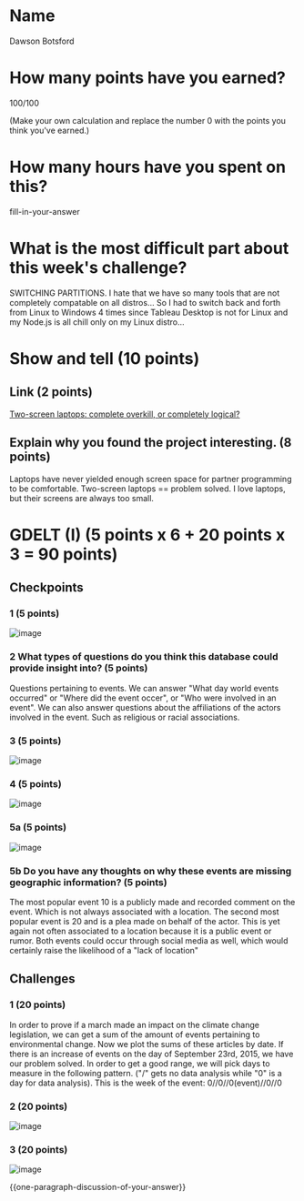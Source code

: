 # Name
Dawson Botsford

# How many points have you earned?

100/100

(Make your own calculation and replace the number 0 with the points you think you've earned.)

# How many hours have you spent on this?

fill-in-your-answer

# What is the most difficult part about this week's challenge?
SWITCHING PARTITIONS. I hate that we have so many tools that are not completely compatable on all distros... So I had to switch back and forth from Linux to Windows 4 times since Tableau Desktop is not for Linux and my Node.js is all chill only on my Linux distro...

# Show and tell (10 points)

## Link (2 points)

[Two-screen laptops: complete overkill, or completely logical?](http://www.pcauthority.com.au/News/264208,two-screen-laptops-complete-overkill-or-completely-logical.aspx)

## Explain why you found the project interesting. (8 points)
Laptops have never yielded enough screen space for partner programming to be comfortable. Two-screen laptops == problem solved. I love laptops, but their screens are always too small.

# GDELT (I) (5 points x 6 + 20 points x 3 = 90 points)

## Checkpoints

### 1 (5 points)

![image](http://i.imgur.com/oQTEhao.png)

### 2 What types of questions do you think this database could provide insight into? (5 points)
Questions pertaining to events. We can answer "What day world events occurred" or "Where did the event occer", or "Who were involved in an event". We can also answer questions about the affiliations of the actors involved in the event. Such as religious or racial associations.

### 3 (5 points)

![image](http://i.imgur.com/viD0loo.png)

### 4 (5 points)

![image](http://i.imgur.com/dkYPr1Q.png)

### 5a (5 points)

![image](http://i.imgur.com/d2u3RSx.png)

### 5b Do you have any thoughts on why these events are missing geographic information? (5 points)
The most popular event 10 is a publicly made and recorded comment on the event. Which is not always associated with a location.
The second most popular event is 20 and is a plea made on behalf of the actor. This is yet again not often associated to a location because it is a public event or rumor. Both events could occur through social media as well, which would certainly raise the likelihood of a "lack of location"

## Challenges

### 1 (20 points)
In order to prove if a march made an impact on the climate change legislation, we can get a sum of the amount of events pertaining to environmental change. Now we plot the sums of these articles by date. If there is an increase of events on the day of September 23rd, 2015, we have our problem solved. In order to get a good range, we will pick days to measure in the following pattern. ("/" gets no data analysis while "0" is a day for data analysis). This is the week of the event:
0//0//0(event)//0//0

### 2 (20 points)

![image](image.png?raw=true)

### 3 (20 points)

![image](image.png?raw=true)

{{one-paragraph-discussion-of-your-answer}}
